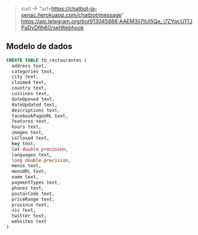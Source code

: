 
> curl -F "url=https://chatbot-ia-senac.herokuapp.com/chatbot/message" https://api.telegram.org/bot913045886:AAEM3ij7tUI5Qe_j7ZYpcU1TJPaDvDflh60/setWebhook

## Modelo de dados
```sql
CREATE TABLE tb_restaurantes (
  address text,
  categories text,
  city text,
  claimed text,
  country text,
  cuisines text,
  dateOpened text,
  dateUpdated text,
  descriptions text,
  facebookPageURL text,
  features text,
  hours text,
  images text,
  isClosed text,
  key text,
  lat double precision,
  languages text,
  long double precision,
  menus text,
  menuURL text,
  name text,
  paymentTypes text,
  phones text,
  postalCode text,
  priceRange text,
  province text,
  sic text,
  twitter text,
  websites text
)
```